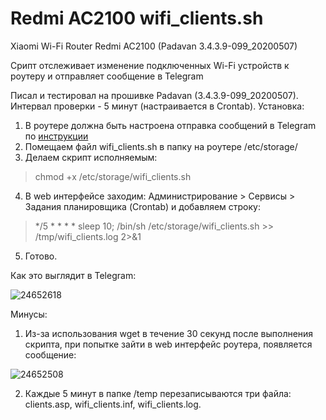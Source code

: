 # Redmi AC2100 wifi_clients.sh
Xiaomi Wi-Fi Router Redmi AC2100 (Padavan 3.4.3.9-099_20200507)

Срипт отслеживает изменение подключенных Wi-Fi устройств к роутеру и отправляет сообщение в Telegram

Писал и тестировал на прошивке Padavan (3.4.3.9-099_20200507). Интервал проверки - 5 минут (настраивается в Crontab).
Установка:
1. В роутере должна быть настроена отправка сообщений в Telegram по [инструкции](https://bitbucket.org/padavan/rt-n56u/wiki/RU/%D0%9E%D1%82%D0%BF%D1%80%D0%B0%D0%B2%D0%BA%D0%B0%20%D1%81%D0%BE%D0%BE%D0%B1%D1%89%D0%B5%D0%BD%D0%B8%D0%B9%20%D0%B2%20Telegram)
2. Помещаем файл wifi_clients.sh в папку на роутере /etc/storage/
3. Делаем скрипт исполняемым:
>chmod +x /etc/storage/wifi_clients.sh
4. В web интерфейсе заходим: Администрирование > Сервисы > Задания планировщика (Crontab) и добавляем строку:
>*/5 * * * * sleep 10; /bin/sh /etc/storage/wifi_clients.sh >> /tmp/wifi_clients.log 2>&1
5. Готово.

Как это выглядит в Telegram:

![24652618](https://user-images.githubusercontent.com/98055908/150415596-c7baff6f-4401-4508-bcaf-5eb7d607ae1d.jpg)

Минусы:
1. Из-за использования wget в течение 30 секунд после выполнения скрипта, при попытке зайти в web интерфейс роутера, появляется сообщение:

![24652508](https://user-images.githubusercontent.com/98055908/150416994-6870a3b4-9b6d-4850-ab2f-fdd3df68f1d6.png)

2. Каждые 5 минут в папке /temp перезаписываются три файла: clients.asp, wifi_clients.inf, wifi_clients.log.
